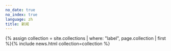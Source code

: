 ```yaml
---
no_date: true
no_index: true
language: zh
title: 新闻
---
```

{% assign collection = site.collections | where: "label", page.collection | first %}{% include news.html collection=collection %}